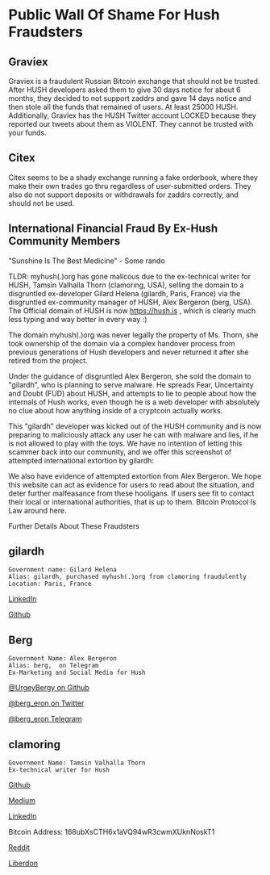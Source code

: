 # Public Wall Of Shame For Hush Fraudsters

## Graviex

Graviex is a fraudulent Russian Bitcoin exchange that should not be trusted.
After HUSH developers asked them to give 30 days notice for about 6 months,
they decided to not support zaddrs and gave 14 days notice and then stole
all the funds that remained of users. At least 25000 HUSH. Additionally,
Graviex has the HUSH Twitter account LOCKED because they reported our tweets
about them as VIOLENT. They cannot be trusted with your funds.

## Citex

Citex seems to be a shady exchange running a fake orderbook, where they make their
own trades go thru regardless of user-submitted orders. They also do not support
deposits or withdrawals for zaddrs correctly, and should not be used.

## International Financial Fraud By Ex-Hush Community Members

"Sunshine Is The Best Medicine" - Some rando

TLDR: myhush(.)org has gone malicous due to the ex-technical writer for
HUSH, Tamsin Valhalla Thorn (clamoring, USA), selling the domain to a
disgruntled ex-developer Gilard Helena (gilardh, Paris, France) via the disgruntled
ex-community manager of HUSH, Alex Bergeron (berg, USA).
The Official domain of HUSH is now https://hush.is , which is clearly
much less typing and way better in every way :)

The domain myhush(.)org was never legally the property of Ms. Thorn, she
took ownership of the domain via a complex handover process from
previous generations of Hush developers and never returned it after she
retired from the project.

Under the guidance of disgruntled Alex Bergeron, she sold the domain to
"gilardh", who is planning to serve malware. He spreads Fear, Uncertainty
and Doubt (FUD) about HUSH, and attempts to lie to people about how the
internals of Hush works, even though he is a web developer with
absolutely no clue about how anything inside of a cryptcoin actually
works.

This "gilardh" developer was kicked out of the HUSH community and is now
preparing to maliciously attack any user he can with malware and lies,
if he is not allowed to play with the toys. We have no intention of
letting this scammer back into our community, and we offer this
screenshot of attempted international extortion by gilardh:

We also have evidence of attempted extortion from Alex Bergeron. We
hope this website can act as evidence for users to read about the
situation, and deter further malfeasance from these hooligans.
If users see fit to contact their local or international authorities,
that is up to them. Bitcoin Protocol Is Law around here.

Further Details About These Fraudsters

## gilardh
```
Government name: Gilard Helena
Alias: gilardh, purchased myhush(.)org from clamoring fraudulently
Location: Paris, France
```

<a href="https://www.linkedin.com/in/helena-gilard-4880781ba/">LinkedIn</a>

<a href="https://github.com/gilardh">Github</a>


## Berg
```
Government Name: Alex Bergeron
Alias: berg,  on Telegram
Ex-Marketing and Social Media for Hush
```
<a href="https://github.com/UrgeyBergy">@UrgeyBergy on Github</a>

<a href="https://twitter.com/berg_eron">@berg_eron on Twitter</a>

<a href=t.me/berg_eron>@berg_eron Telegram</a>

## clamoring
```
Government Name: Tamsin Valhalla Thorn
Ex-technical writer for Hush
```
<a href="https://github.com/clamoring">Github</a>

<a href="https://medium.com/@tamsin.v.thorn">Medium</a>

<a href="https://www.linkedin.com/in/tamsin-thorn-a5178383/">LinkedIn</a>

Bitcoin Address: 168ubXsCTH6x1aVQ94wR3cwmXUknNoskT1

<a href="https://www.reddit.com/user/clamoring">Reddit</a> 

<a href="https://liberdon.com/@clamoring">Liberdon</a> 

